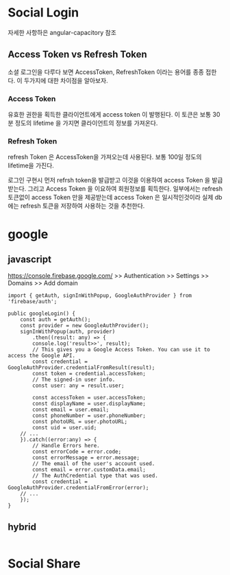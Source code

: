 # Social Login
자세한 사항하은  angular-capacitory  참조
## Access Token vs Refresh Token
소셜 로그인을 다루다 보면 AccessToken, RefreshToken 이라는 용어를 종종 접한다.
이 두가지에 대한 차이점을 알아보자.
### Access Token
유효한 권한을 획득한 클라이언트에게 access token 이 발행된다.
이 토큰은 보통 30분 정도의 lifetime 을 가지면 클라이언트의 정보를 가져온다.

### Refresh Token
refresh Token 은 AccessToken을 가져오는데 사용된다.
보통 100일 정도의  lifetime을 가진다.


로그인 구현시 먼저  refrsh token을 발급받고 이것을 이용하여 access Token 을 발급 받는다. 그리고 Access Token  을 이요하여 회원정보를 획득한다. 일부에서는  refresh  토큰없이  access Token 만을 제공받는데 access Token 은 일시적인것이라 실제  db에는  refresh 토큰을 저장하여 사용하는 것을 추천한다.

# google

## javascript
https://console.firebase.google.com/ >> Authentication >> Settings >> Domains >> Add domain

```
import { getAuth, signInWithPopup, GoogleAuthProvider } from 'firebase/auth';

public googleLogin() {
    const auth = getAuth();
    const provider = new GoogleAuthProvider();
    signInWithPopup(auth, provider)
        .then((result: any) => {
        console.log('result>>', result);
        // This gives you a Google Access Token. You can use it to access the Google API.
        const credential = GoogleAuthProvider.credentialFromResult(result);
        const token = credential.accessToken;
        // The signed-in user info.
        const user: any = result.user;

        const accessToken = user.accessToken;
        const displayName = user.displayName;
        const email = user.email;
        const phoneNumber = user.phoneNumber;
        const photoURL = user.photoURL;
        const uid = user.uid;
    // ...
    }).catch((error:any) => {
        // Handle Errors here.
        const errorCode = error.code;
        const errorMessage = error.message;
        // The email of the user's account used.
        const email = error.customData.email;
        // The AuthCredential type that was used.
        const credential = GoogleAuthProvider.credentialFromError(error);
    // ...
    });
}
```
## hybrid
```
```


# Social Share